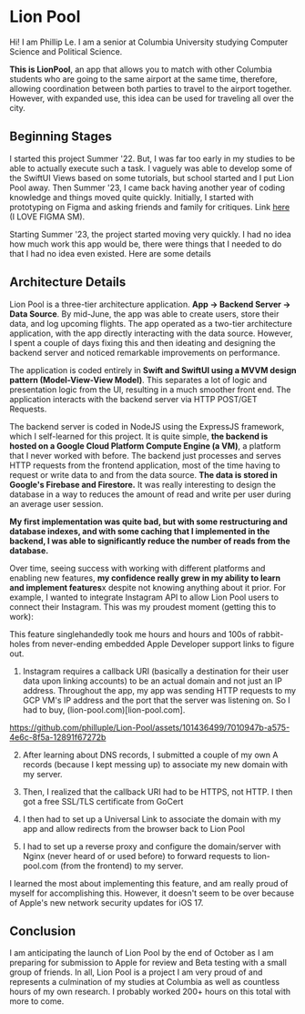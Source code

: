 # Lion Pool

Hi! I am Phillip Le. I am a senior at Columbia University studying Computer Science and Political Science.

**This is LionPool**, an app that allows you to match with other Columbia students who are going to the same airport at the same time, therefore, allowing coordination between both parties to travel to the airport together. However, with expanded use, this idea can be used for traveling all over the city. 

## Beginning Stages

I started this project Summer '22. But, I was far too early in my studies to be able to actually execute such a task. I vaguely was able to develop some of the SwiftUI Views based on some tutorials, but school started and I put Lion Pool away. Then Summer '23, I came back having another year of coding knowledge and things moved quite quickly. Initially, I started with prototyping on Figma and asking friends and family for critiques. Link [here](https://www.figma.com/file/GYfocAxIqSB0fCn95KV0N3/Lion-Pool?type=design&node-id=9%3A3&mode=design&t=qbPSQjdSvD2N0c2R-1) (I LOVE FIGMA SM). 

Starting Summer '23, the project started moving very quickly. I had no idea how much work this app would be, there were things that I needed to do that I had no idea even existed. Here are some details

## Architecture Details

Lion Pool is a three-tier architecture application. **App -> Backend Server -> Data Source**. By mid-June, the app was able to create users, store their data, and log upcoming flights. The app operated as a two-tier architecture application, with the app directly interacting with the data source. However, I spent a couple of days fixing this and then ideating and designing the backend server and noticed remarkable improvements on performance. 

The application is coded entirely in **Swift and SwiftUI using a MVVM design pattern (Model-View-View Model)**. This separates a lot of logic and presentation logic from the UI, resulting in a much smoother front end. The application interacts with the backend server via HTTP POST/GET Requests.

The backend server is coded in NodeJS using the ExpressJS framework, which I self-learned for this project. It is quite simple, **the backend is hosted on a Google Cloud Platform Compute Engine (a VM)**, a platform that I never worked with before. The backend just processes and serves HTTP requests from the frontend application, most of the time having to request or write data to and from the data source. **The data is stored in Google's Firebase and Firestore.** It was really interesting to design the database in a way to reduces the amount of read and write per user during an average user session. 

**My first implementation was quite bad, but with some restructuring and database indexes, and with some caching that I implemented in the backend, I was able to significantly reduce the number of reads from the database.**

Over time, seeing success with working with different platforms and enabling new features, **my confidence really grew in my ability to learn and implement features**x despite not knowing anything about it prior. For example, I wanted to integrate Instagram API to allow Lion Pool users to connect their Instagram. This was my proudest moment (getting this to work):


This feature singlehandedly took me hours and hours and 100s of rabbit-holes from never-ending embedded Apple Developer support links to figure out. 

1. Instagram requires a callback URI (basically a destination for their user data upon linking accounts) to be an actual domain and not just an IP address. Throughout the app, my app was sending HTTP requests to my GCP VM's IP address and the port that the server was listening on. So I had to buy, (lion-pool.com)[lion-pool.com]. 

https://github.com/philluple/Lion-Pool/assets/101436499/7010947b-a575-4e6c-8f5a-12891f67272b

2. After learning about DNS records, I submitted a couple of my own A records (because I kept messing up) to associate my new domain with my server. 

3. Then, I realized that the callback URI had to be HTTPS, not HTTP. I then got a free SSL/TLS certificate from GoCert

4. I then had to set up a Universal Link to associate the domain with my app and allow redirects from the browser back to Lion Pool

5. I had to set up a reverse proxy and configure the domain/server with Nginx (never heard of or used before) to forward requests to lion-pool.com (from the frontend) to my server. 

I learned the most about implementing this feature, and am really proud of myself for accomplishing this. However, it doesn't seem to be over because of Apple's new network security updates for iOS 17. 


## Conclusion

I am anticipating the launch of Lion Pool by the end of October as I am preparing for submission to Apple for review and Beta testing with a small group of friends. In all, Lion Pool is a project I am very proud of and represents a culmination of my studies at Columbia as well as countless hours of my own research. I probably worked 200+ hours on this total with more to come. 


















